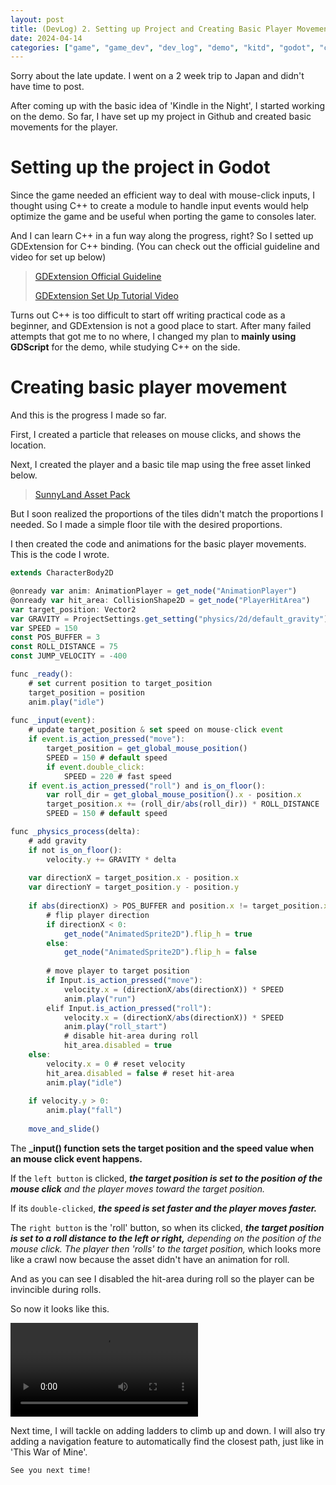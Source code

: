 ```yaml
---
layout: post
title: (DevLog) 2. Setting up Project and Creating Basic Player Movement
date: 2024-04-14
categories: ["game", "game_dev", "dev_log", "demo", "kitd", "godot", "code"]
---
```


Sorry about the late update. I went on a 2 week trip to Japan and didn't have time to post.

After coming up with the basic idea of 'Kindle in the Night', I started working on the demo. So far, I have set up my project in Github and created basic movements for the player.

# Setting up the project in Godot

Since the game needed an efficient way to deal with mouse-click inputs, I thought using C++ to create a module to handle input events would help optimize the game and be useful when porting the game to consoles later.

And I can learn C++ in a fun way along the progress, right? So I setted up GDExtension for C++ binding. (You can check out the official guideline and video for set up below)

> [GDExtension Official Guideline](https://docs.godotengine.org/en/stable/tutorials/scripting/gdextension/gdextension_cpp_example.html)
>
> [GDExtension Set Up Tutorial Video](https://www.youtube.com/watch?v=8WSIMTJWCBk&t=2823s)

Turns out C++ is too difficult to start off writing practical code as a beginner, and GDExtension is not a good place to start. After many failed attempts that got me to no where, I changed my plan to **mainly using GDScript** for the demo, while studying C++ on the side.

# Creating basic player movement

And this is the progress I made so far.

First, I created a particle that releases on mouse clicks, and shows the location.

Next, I created the player and a basic tile map using the free asset linked below.
> [SunnyLand Asset Pack](https://ansimuz.itch.io/sunny-land-pixel-game-art)

But I soon realized the proportions of the tiles didn't match the proportions I needed. So I made a simple floor tile with the desired proportions.

I then created the code and animations for the basic player movements. This is the code I wrote.

```ts
extends CharacterBody2D

@onready var anim: AnimationPlayer = get_node("AnimationPlayer")
@onready var hit_area: CollisionShape2D = get_node("PlayerHitArea")
var target_position: Vector2
var GRAVITY = ProjectSettings.get_setting("physics/2d/default_gravity")
var SPEED = 150
const POS_BUFFER = 3
const ROLL_DISTANCE = 75
const JUMP_VELOCITY = -400

func _ready():
	# set current position to target_position
	target_position = position
	anim.play("idle")
	
func _input(event):
	# update target_position & set speed on mouse-click event
	if event.is_action_pressed("move"):
		target_position = get_global_mouse_position()
		SPEED = 150 # default speed
		if event.double_click:
			SPEED = 220 # fast speed
	if event.is_action_pressed("roll") and is_on_floor():
		var roll_dir = get_global_mouse_position().x - position.x
		target_position.x += (roll_dir/abs(roll_dir)) * ROLL_DISTANCE
		SPEED = 150 # default speed

func _physics_process(delta):
	# add gravity
	if not is_on_floor():
		velocity.y += GRAVITY * delta
	
	var directionX = target_position.x - position.x
	var directionY = target_position.y - position.y
		
	if abs(directionX) > POS_BUFFER and position.x != target_position.x:
		# flip player direction
		if directionX < 0:
			get_node("AnimatedSprite2D").flip_h = true
		else:
			get_node("AnimatedSprite2D").flip_h = false
		
		# move player to target position
		if Input.is_action_pressed("move"):
			velocity.x = (directionX/abs(directionX)) * SPEED
			anim.play("run")
		elif Input.is_action_pressed("roll"):
			velocity.x = (directionX/abs(directionX)) * SPEED
			anim.play("roll_start")
			# disable hit-area during roll
			hit_area.disabled = true
	else:
		velocity.x = 0 # reset velocity
		hit_area.disabled = false # reset hit-area
		anim.play("idle")
	
	if velocity.y > 0:
		anim.play("fall")
	
	move_and_slide()
```

The **_input() function sets the target position and the speed value when an mouse click event happens.**

If the `left button` is clicked, ***the target position is set to the position of the mouse click*** *and the player moves toward the target position.*

If its `double-clicked`, ***the speed is set faster and the player moves faster.***

The `right button` is the 'roll' button, so when its clicked, ***the target position is set to a roll distance to the left or right,*** *depending on the position of the mouse click. The player then 'rolls' to the target position,* which looks more like a crawl now because the asset didn't have an animation for roll.

And as you can see I disabled the hit-area during roll so the player can be invincible during rolls.

So now it looks like this.

![](../../assets/img/kitd/demo/screenshot-24-04-15.mp4)

Next time, I will tackle on adding ladders to climb up and down. I will also try adding a navigation feature to automatically find the closest path, just like in 'This War of Mine'.

`See you next time!`